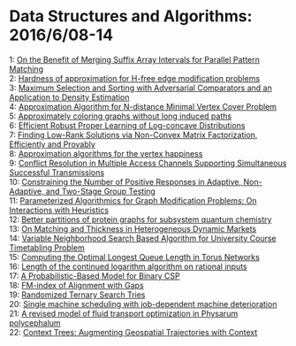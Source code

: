 # Data Structures and Algorithms: 2016/6/08-14  
1: [On the Benefit of Merging Suffix Array Intervals for Parallel Pattern  Matching](https://doi.org/10.48550/arXiv.1606.02465)  
2: [Hardness of approximation for H-free edge modification problems](https://doi.org/10.48550/arXiv.1606.02688)  
3: [Maximum Selection and Sorting with Adversarial Comparators and an  Application to Density Estimation](https://doi.org/10.48550/arXiv.1606.02786)  
4: [Approximation Algorithm for N-distance Minimal Vertex Cover Problem](https://doi.org/10.48550/arXiv.1606.02889)  
5: [Approximately coloring graphs without long induced paths](https://doi.org/10.48550/arXiv.1606.02967)  
6: [Efficient Robust Proper Learning of Log-concave Distributions](https://doi.org/10.48550/arXiv.1606.03077)  
7: [Finding Low-Rank Solutions via Non-Convex Matrix Factorization,  Efficiently and Provably](https://doi.org/10.48550/arXiv.1606.03168)  
8: [Approximation algorithms for the vertex happiness](https://doi.org/10.48550/arXiv.1606.03185)  
9: [Conflict Resolution in Multiple Access Channels Supporting Simultaneous  Successful Transmissions](https://doi.org/10.48550/arXiv.1606.03198)  
10: [Constraining the Number of Positive Responses in Adaptive, Non-Adaptive,  and Two-Stage Group Testing](https://doi.org/10.48550/arXiv.1606.03200)  
11: [Parameterized Algorithmics for Graph Modification Problems: On  Interactions with Heuristics](https://doi.org/10.48550/arXiv.1606.03268)  
12: [Better partitions of protein graphs for subsystem quantum chemistry](https://doi.org/10.48550/arXiv.1606.03427)  
13: [On Matching and Thickness in Heterogeneous Dynamic Markets](https://doi.org/10.48550/arXiv.1606.03626)  
14: [Variable Neighborhood Search Based Algorithm for University Course  Timetabling Problem](https://doi.org/10.48550/arXiv.1606.03680)  
15: [Computing the Optimal Longest Queue Length in Torus Networks](https://doi.org/10.48550/arXiv.1606.03800)  
16: [Length of the continued logarithm algorithm on rational inputs](https://doi.org/10.48550/arXiv.1606.03881)  
17: [A Probabilistic-Based Model for Binary CSP](https://doi.org/10.48550/arXiv.1606.03894)  
18: [FM-index of Alignment with Gaps](https://doi.org/10.48550/arXiv.1606.03897)  
19: [Randomized Ternary Search Tries](https://doi.org/10.48550/arXiv.1606.04042)  
20: [Single machine scheduling with job-dependent machine deterioration](https://doi.org/10.48550/arXiv.1606.04157)  
21: [A revised model of fluid transport optimization in Physarum polycephalum](https://doi.org/10.48550/arXiv.1606.04225)  
22: [Context Trees: Augmenting Geospatial Trajectories with Context](https://doi.org/10.48550/arXiv.1606.04269)  